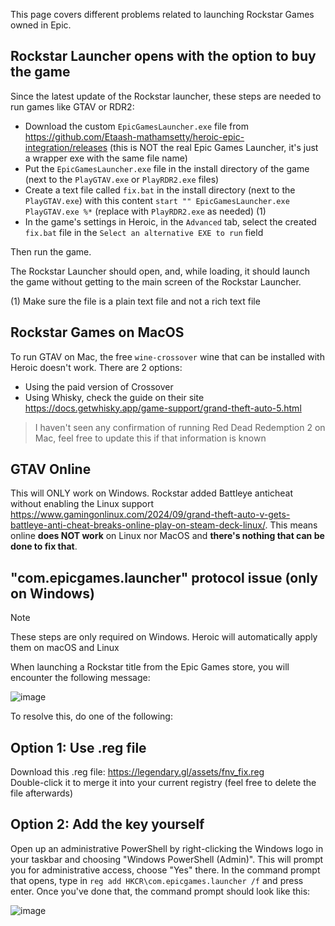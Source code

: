 This page covers different problems related to launching Rockstar Games owned in Epic.

## Rockstar Launcher opens with the option to buy the game

Since the latest update of the Rockstar launcher, these steps are needed to run games like GTAV or RDR2:

- Download the custom `EpicGamesLauncher.exe` file from https://github.com/Etaash-mathamsetty/heroic-epic-integration/releases (this is NOT the real Epic Games Launcher, it's just a wrapper exe with the same file name)
- Put the `EpicGamesLauncher.exe` file in the install directory of the game (next to the `PlayGTAV.exe` or `PlayRDR2.exe` files)
- Create a text file called `fix.bat` in the install directory (next to the `PlayGTAV.exe`) with this content `start "" EpicGamesLauncher.exe PlayGTAV.exe %*` (replace with `PlayRDR2.exe` as needed) (1)
- In the game's settings in Heroic, in the `Advanced` tab, select the created `fix.bat` file in the `Select an alternative EXE to run` field

Then run the game.

The Rockstar Launcher should open, and, while loading, it should launch the game without getting to the main screen of the Rockstar Launcher.

(1) Make sure the file is a plain text file and not a rich text file

## Rockstar Games on MacOS

To run GTAV on Mac, the free `wine-crossover` wine that can be installed with Heroic doesn't work. There are 2 options:

- Using the paid version of Crossover
- Using Whisky, check the guide on their site https://docs.getwhisky.app/game-support/grand-theft-auto-5.html

> I haven't seen any confirmation of running Red Dead Redemption 2 on Mac, feel free to update this if that information is known

## GTAV Online

This will ONLY work on Windows. Rockstar added Battleye anticheat without enabling the Linux support https://www.gamingonlinux.com/2024/09/grand-theft-auto-v-gets-battleye-anti-cheat-breaks-online-play-on-steam-deck-linux/. This means online **does NOT work** on Linux nor MacOS and **there's nothing that can be done to fix that**.

## "com.epicgames.launcher" protocol issue (only on Windows)

> [!NOTE]  
> These steps are only required on Windows. Heroic will automatically apply them on macOS and Linux

When launching a Rockstar title from the Epic Games store, you will encounter the following message:

![image](https://github.com/user-attachments/assets/801c1508-2ab3-4ace-8695-676ff59555ba)

To resolve this, do one of the following:

## Option 1: Use .reg file

Download this .reg file: https://legendary.gl/assets/fnv_fix.reg  
Double-click it to merge it into your current registry (feel free to delete the file afterwards)

## Option 2: Add the key yourself

Open up an administrative PowerShell by right-clicking the Windows logo in your taskbar and choosing "Windows PowerShell (Admin)". This will prompt you for administrative access, choose "Yes" there.
In the command prompt that opens, type in `reg add HKCR\com.epicgames.launcher /f` and press enter. Once you've done that, the command prompt should look like this:

![image](https://github.com/user-attachments/assets/aca59f88-419d-46ce-b15b-0f40ee52adcf)
